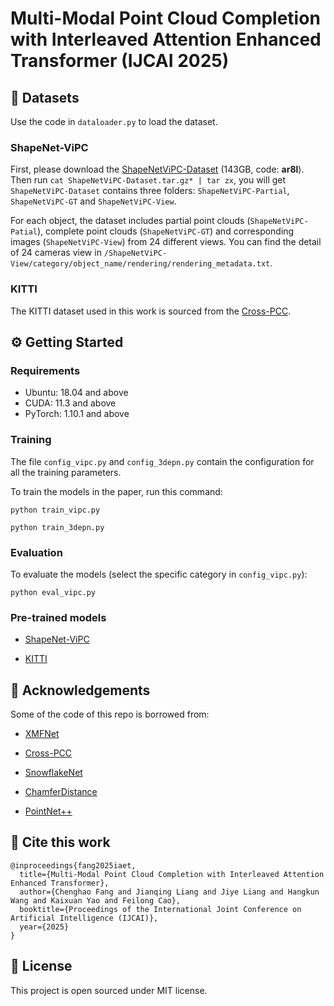 # Multi-Modal Point Cloud Completion with Interleaved Attention Enhanced Transformer (IJCAI 2025)

## 📖 Datasets
Use the code in  ``dataloader.py`` to load the dataset. 

### ShapeNet-ViPC
First, please download the [ShapeNetViPC-Dataset](https://pan.baidu.com/s/1NJKPiOsfRsDfYDU_5MH28A) (143GB, code: **ar8l**). Then run ``cat ShapeNetViPC-Dataset.tar.gz* | tar zx``, you will get ``ShapeNetViPC-Dataset`` contains three folders: ``ShapeNetViPC-Partial``, ``ShapeNetViPC-GT`` and ``ShapeNetViPC-View``. 

For each object, the dataset includes partial point clouds (``ShapeNetViPC-Patial``), complete point clouds (``ShapeNetViPC-GT``) and corresponding images (``ShapeNetViPC-View``) from 24 different views. You can find the detail of 24 cameras view in ``/ShapeNetViPC-View/category/object_name/rendering/rendering_metadata.txt``.

### KITTI
The KITTI dataset used in this work is sourced from the [Cross-PCC](https://github.com/ltwu6/cross-pcc).

## ⚙️ Getting Started
### Requirements
- Ubuntu: 18.04 and above
- CUDA: 11.3 and above
- PyTorch: 1.10.1 and above

### Training
The file ``config_vipc.py`` and ``config_3depn.py`` contain the configuration for all the training parameters.

To train the models in the paper, run this command:

```train
python train_vipc.py
```

```or
python train_3depn.py 
```

### Evaluation
To evaluate the models (select the specific category in ``config_vipc.py``):

```eval
python eval_vipc.py 
```

### Pre-trained models
- [ShapeNet-ViPC](https://drive.google.com/drive/folders/1_0qIEw5huCMcc5ZsKSCMM98BQT8tJhC8?usp=sharing)

- [KITTI](https://drive.google.com/drive/folders/1uPCrkp-UDTiY7k1Xu2Ix1A-lGUmh3yfG?usp=sharing)

## 🥰 Acknowledgements
Some of the code of this repo is borrowed from:

- [XMFNet](https://github.com/diegovalsesia/XMFnet)

- [Cross-PCC](https://github.com/ltwu6/cross-pcc)

- [SnowflakeNet](https://github.com/AllenXiangX/SnowflakeNet)

- [ChamferDistance](https://github.com/ThibaultGROUEIX/ChamferDistancePytorch)

- [PointNet++](https://github.com/erikwijmans/Pointnet2_PyTorch)

## 📄 Cite this work

```
@inproceedings{fang2025iaet,
  title={Multi-Modal Point Cloud Completion with Interleaved Attention Enhanced Transformer},
  author={Chenghao Fang and Jianqing Liang and Jiye Liang and Hangkun Wang and Kaixuan Yao and Feilong Cao},
  booktitle={Proceedings of the International Joint Conference on Artificial Intelligence (IJCAI)},
  year={2025}
}
```

## 📌 License

This project is open sourced under MIT license.
